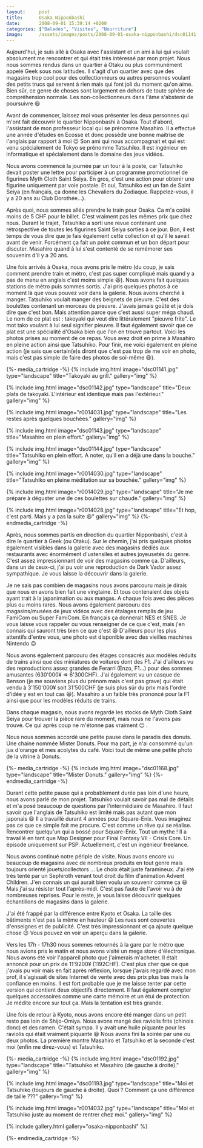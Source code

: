 ```yaml
---
layout:     post
title:      Osaka Nipponbashi
date:       2008-09-01 15:39:14 +0200
categories: ["Balades", "Visites", "Nourriture"]
image:      /assets/images/posts/2008-09-01-osaka-nipponbashi/dsc01141.jpg
---
```


Aujourd'hui, je suis allé à Osaka avec l'assistant et un ami à lui qui voulait absolument me rencontrer et qui
était très intéressé par mon projet. Nous nous sommes rendus dans un quartier à Otaku ou plus communément appelé
Geek sous nos latitudes. Il s'agit d'un quartier avec que des magasins trop cool pour des collectionneurs ou autres
personnes voulant des petits trucs qui servent à rien mais qui font joli du moment qu'on aime. Bien sûr, ce genre
de choses sont largement en dehors de toute sphère de compréhension normale. Les non-collectionneurs dans l'âme
s'abstenir de poursuivre :laughing:

<!--more-->

Avant de commencer, laissez moi vous présenter les deux personnes qui m'ont fait découvrir le quartier Nipponbashi
à Osaka. Tout d'abord, l'assistant de mon professeur local qui se prénomme Masahiro. Il a effectué une année
d'études en Ecosse et donc possède une bonne maitrise de l'anglais par rapport à moi :wink: Son ami qui nous
accompagnait et qui est venu spécialement de Tokyo se prénomme Tatsuhiko. Il est ingénieur en informatique et
spécialement dans le domaine des jeux vidéos.

Nous avons commencé la journée par un tour à la poste, car Tatsuhiko devait poster une lettre pour participer à un
programme promotionnel de figurines Myth Cloth Saint Seiya. En gros, c'est une action pour obtenir une figurine
uniquement par voie postale. Et oui, Tatsuhiko est un fan de Saint Seiya (en français, ça donne les Chevaliers du
Zodiaque. Rappelez-vous, il y a 20 ans au Club Dorothée...).

Après quoi, nous sommes allés prendre le train pour Osaka. Ca m'a coûté moins de 5 CHF pour le billet. C'est
vraiment pas les mêmes prix que chez nous. Durant le trajet, Tatsuhiko a sorti une revue contenant une
rétrospective de toutes les figurines Saint Seiya sorties à ce jour. Bon, il est temps de vous dire que je fais
également cette collection et qu'il le savait avant de venir. Forcément ça fait un point commun et un bon départ
pour discuter. Masahiro quand à lui s'est contenté de se remémorer ses souvenirs d'il y a 20 ans.

Une fois arrivés à Osaka, nous avons pris le métro (du coup, je sais comment prendre train et métro, c'est pas
super compliqué mais quand y a pas de menu en anglais c'est moins simple :laughing:). Nous avons fait quelques stations 
de métro puis sommes sortis. J'ai pris quelques photos à ce moment là que vous pouvez voir dans la galerie. Nous avons
cherché à manger. Tatsuhiko voulait manger des beignets de pieuvre. C'est des boulettes contenant un morceau de
pieuvre. J'avais jamais goûté et je dois dire que c'est bon. Mais attention parce que c'est aussi super méga chaud.
Le nom de ce plat est : takoyaki qui veut dire littéralement "pieuvre frite". Le mot tako voulant à lui seul
signifier pieuvre. Il faut également savoir que ce plat est une spécialité d'Osaka bien que l'on en trouve partout.
Voici les photos prises au moment de ce repas. Vous avez droit en prime à Masahiro en pleine action ainsi que
Tatsuhiko. Pour finir, me voici également en pleine action (je sais que certain(e)s diront que c'est pas trop de me
voir en photo, mais c'est pas simple de faire des photos de soi-même :laughing:).

{%- media_cartridge -%}
{% include img.html
    image="dsc01141.jpg"
    type="landscape"
    title="Takoyaki au grill."
    gallery="img"
%}

{% include img.html
    image="dsc01142.jpg"
    type="landscape"
    title="Deux plats de takoyaki. L'intérieur est identique mais pas l'extérieur."
    gallery="img"
%}

{% include img.html
    image="r0014031.jpg"
    type="landscape"
    title="Les restes après quelques bouchées."
    gallery="img"
%}

{% include img.html
    image="dsc01143.jpg"
    type="landscape"
    title="Masahiro en plein effort."
    gallery="img"
%}

{% include img.html
    image="dsc01144.jpg"
    type="landscape"
    title="Tatsuhiko en plein effort. A noter, qu'il en a déjà une dans la bouche."
    gallery="img"
%}

{% include img.html
    image="r0014030.jpg"
    type="landscape"
    title="Tatsuhiko en pleine méditation sur sa bouchée."
    gallery="img"
%}

{% include img.html
    image="r0014029.jpg"
    type="landscape"
    title="Je me prépare à déguster une de ces boulettes sur chaude."
    gallery="img"
%}

{% include img.html
    image="r0014028.jpg"
    type="landscape"
    title="Et hop, c'est parti. Mais y a pas la suite :laughing:"
    gallery="img"
%}
{%- endmedia_cartridge -%}

Après, nous sommes partis en direction du quartier Nipponbashi, c'est à dire le quartier à Geek (ou Otaku). Sur le
chemin, j'ai pris quelques photos également visibles dans la galerie avec des magasins dédiés aux restaurants avec
énormément d'ustensiles et autres joyeusetés du genre. C'est assez impressionnant de voir des magasins comme ça.
D'ailleurs, dans un de ceux-ci, j'ai pu voir une reproduction de Dark Vador assez sympathique. Je vous laisse la
découvrir dans la galerie.

Je ne sais pas combien de magasins nous avons parcouru mais je dirais que nous en avons bien fait une vingtaine. Et
tous contenaient des objets ayant trait à la japanimation ou aux mangas. A chaque fois avec des pièces plus ou
moins rares. Nous avons également parcouru des magasins/musées de jeux vidéos avec des étalages remplis de jeu
FamiCom ou Super FamiCom. En français ça donnerait NES et SNES. Je vous laisse vous rappeler ou vous renseigner de
ce que c'est, mais j'en connais qui sauront très bien ce que c'est :laughing: D'ailleurs pour les plus attentifs d'entre
vous, une photo est disponible avec des vieilles machines Nintendo :wink:

Nous avons également parcouru des étages consacrés aux modèles réduits de trains ainsi que des miniatures de
voitures dont des F1. J'ai d'ailleurs vu des reproductions assez grandes de Ferarri (Enzo, F1...) pour des sommes
amusantes (630'000¥ =&gt; 6'300CHF). J'ai également vu un casque de Benson (je me souviens plus du prénom mais
c'est pas grave) qui était vendu à 3'150'000¥ soit 31'500CHF (je suis plus sûr du prix mais l'ordre d'idée y est
en tout cas :laughing:). Masahiro a un faible très prononcé pour la F1 ainsi que pour les modèles réduits de trains.

Dans chaque magasin, nous avons regardé les stocks de Myth Cloth Saint Seiya pour trouver la pièce rare du moment,
mais nous ne l'avons pas trouvé. Ce qui après coup ne m'étonne pas vraiment :neutral_face: .

Nous nous sommes accordé une petite pause dans le paradis des donuts. Une chaine nommée Mister Donuts. Pour ma
part, je n'ai consommé qu'un jus d'orange et mes acolytes du café. Voici tout de même une petite photo de la
vitrine à Donuts.

{%- media_cartridge -%}
{% include img.html
    image="dsc01168.jpg"
    type="landscape"
    title="Mister Donuts."
    gallery="img"
%}
{%- endmedia_cartridge -%}

Durant cette petite pause qui a probablement durée pas loin d'une heure, nous avons parlé de mon projet. Tatsuhiko
voulait savoir pas mal de détails et m'a posé beaucoup de questions par l'intermédiaire de Masahiro. Il faut savoir
que l'anglais de Tatsuhiko est limité mais pas autant que mon japonais :laughing: Il a travaillé durant 4 années pour
Square-Enix. Vous imaginez pas ce que ce simple fait me procure. C'est comme un rêve qui se réalise. Rencontrer
quelqu'un qui a bossé pour Square-Enix. Tout un mythe ! Il a travaillé en tant que Map Designer pour Final Fantasy
VII - Crisis Core. Un épisode uniquement sur PSP. Actuellement, c'est un ingénieur freelance.

Nous avons continué notre périple de visite. Nous avons encore vu beaucoup de magasins avec de nombreux produits en
tout genre mais toujours orienté jouets/collectors ... Le choix était juste faramineux. J'ai été très tenté par un
Sephiroth venant tout droit du film d'animation Advent Children. J'en connais un qui aurait bien voulu un souvenir
comme ça :laughing: Mais j'ai su résister tout l'après-midi. C'est pas faute de l'avoir vu à de nombreuses reprises. Pour
le reste, je vous laisse découvrir quelques échantillons de magasins dans la galerie.

J'ai été frappé par la différence entre Kyoto et Osaka. La taille des bâtiments n'est pas la même en hauteur :laughing: Les
rues sont couvertes d'enseignes et de publicité. C'est très impressionnant et ça ajoute quelque chose :wink: Vous
pouvez en voir un aperçu dans la galerie.

Vers les 17h - 17h30 nous sommes retournés à la gare par le métro que nous avions pris le matin et nous avons
visité un mega store d'électronique. Nous avons été voir l'appareil photo que j'aimerais m'acheter. Il était
annoncé pour un prix de 11'9200¥ (1192CHF). C'est plus cher que ce que j'avais pu voir mais en fait après
réflexion, lorsque j'avais regardé avec mon prof, il s'agissait de sites Internet de vente avec des prix plus bas
mais la confiance en moins. Il est fort probable que je me laisse tenter par cette version qui contient deux
objectifs directement. Il faut également compter quelques accessoires comme une carte mémoire et un étui de
protection. Je médite encore sur tout ça. Mais la tentation est très grande.

Une fois de retour à Kyoto, nous avons encore été manger dans un petit resto pas loin de Shijo-Omiya. Nous avons
mangé des raviolis frits (chinois donc) et des ramen. C'était sympa. Il y avait une huile piquante pour les
raviolis qui était vraiment piquante :laughing: Nous avons fini la soirée par une ou deux photos. La première montre
Masahiro et Tatsuhiko et la seconde c'est moi (enfin me direz-vous) et Tatsuhiko.

{%- media_cartridge -%}
{% include img.html
    image="dsc01192.jpg"
    type="landscape"
    title="Tatsuhiko et Masahiro (de gauche à droite)."
    gallery="img"
%}

{% include img.html
    image="dsc01193.jpg"
    type="landscape"
    title="Moi et Tatsuhiko (toujours de gauche à droite). Quoi ? Comment ça une différence de taille ???"
    gallery="img"
%}

{% include img.html
    image="r0014032.jpg"
    type="landscape"
    title="Moi et Tatsuhiko juste au moment de rentrer chez moi."
    gallery="img"
%}

{% include gallery.html gallery="osaka-nipponbashi" %}

{%- endmedia_cartridge -%}

